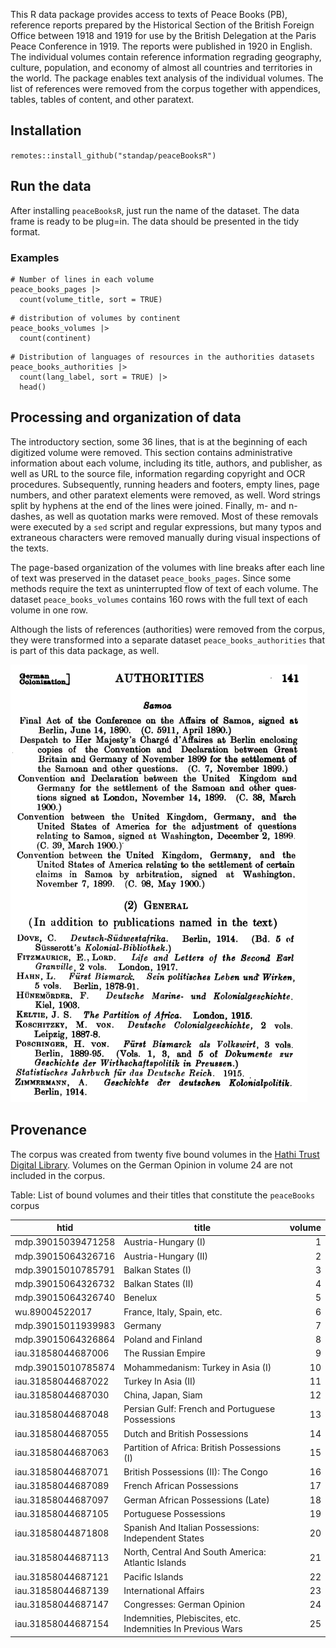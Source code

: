 This R data package provides access to texts of Peace Books (PB), reference reports prepared by the Historical Section of the British Foreign Office between 1918 and 1919 for use by the British Delegation at the Paris Peace Conference in 1919. The reports were published in 1920 in English. The individual volumes contain reference information regrading geography, culture, population, and economy of almost all countries and territories in the world. The package enables text analysis of the individual volumes. The list of references were removed from the corpus together with appendices, tables, tables of content, and other paratext.

## Installation
`remotes::install_github("standap/peaceBooksR")`

## Run the data
After installing `peaceBooksR`, just run the name of the dataset. The data frame is ready to be plug=in. The data should be presented in the tidy format.

### Examples
```   
# Number of lines in each volume  
peace_books_pages |> 
  count(volume_title, sort = TRUE)
```

```
# distribution of volumes by continent 
peace_books_volumes |> 
  count(continent)
```

```
# Distribution of languages of resources in the authorities datasets
peace_books_authorities |> 
  count(lang_label, sort = TRUE) |> 
  head()
```

## Processing and organization of data
The introductory section, some 36 lines, that is at the beginning of each digitized volume were removed. This section contains administrative information about each volume, including its title, authors, and publisher, as well as URL to the source file, information regarding copyright and OCR procedures. Subsequently, running headers and footers, empty lines, page numbers, and other paratext elements were removed, as well. Word strings split by hyphens at the end of the lines were joined. Finally,  m- and n-dashes, as well as quotation marks were removed.  Most of these removals were executed by a `sed` script and regular expressions, but many typos and extraneous characters were removed manually during visual inspections of the texts. 

The page-based organization of the volumes with line breaks after each line of text was preserved in the dataset `peace_books_pages`. Since some methods require the text as uninterrupted flow of text of each volume. The dataset `peace_books_volumes` contains 160 rows  with the full text of each volume in one row.

Although the lists of references (authorities) were removed from the corpus, they were transformed into a separate dataset `peace_books_authorities` that is part of this data package, as well.
  
<img src="./R/img/samoa_authorities.png" title = "An example of the page from the 'Authorities' section of the Samoa volume" alt = "A page from the Authorities section of the volume on Samoa." height = "700px" />

## Provenance
The corpus was created from twenty five bound volumes in the [Hathi Trust Digital Library](https://www.hathitrust.org/). Volumes on the German Opinion in volume 24 are not included in the corpus. 

Table: List of bound volumes and their titles that constitute the `peaceBooks` corpus

| htid               | title                                                       | volume |
|--------------------|-------------------------------------------------------------|-------:|
| mdp.39015039471258 | Austria-Hungary (I)                                         |      1 |
| mdp.39015064326716 | Austria-Hungary (II)                                        |      2 |
| mdp.39015010785791 | Balkan States (I)                                           |      3 |
| mdp.39015064326732 | Balkan States (II)                                          |      4 |
| mdp.39015064326740 | Benelux                                                     |      5 |
| wu.89004522017     | France, Italy, Spain, etc.                                  |      6 |
| mdp.39015011939983 | Germany                                                     |      7 |
| mdp.39015064326864 | Poland and Finland                                          |      8 |
| iau.31858044687006 | The Russian Empire                                          |      9 |
| mdp.39015010785874 | Mohammedanism: Turkey in Asia (I)                           |     10 |
| iau.31858044687022 | Turkey In Asia (II)                                         |     11 |
| iau.31858044687030 | China, Japan, Siam                                          |     12 |
| iau.31858044687048 | Persian Gulf: French and Portuguese Possessions             |     13 |
| iau.31858044687055 | Dutch and British Possessions                               |     14 |
| iau.31858044687063 | Partition of Africa: British Possessions (I)                |     15 |
| iau.31858044687071 | British Possessions (II): The Congo                         |     16 |
| iau.31858044687089 | French African Possessions                                  |     17 |
| iau.31858044687097 | German African Possessions (Late)                           |     18 |
| iau.31858044687105 | Portuguese Possessions                                      |     19 |
| iau.31858044871808 | Spanish And Italian Possessions: Independent States         |     20 |
| iau.31858044687113 | North, Central And South America: Atlantic Islands          |     21 |
| iau.31858044687121 | Pacific Islands                                             |     22 |
| iau.31858044687139 | International Affairs                                       |     23 |
| iau.31858044687147 | Congresses: German Opinion                                  |     24 |
| iau.31858044687154 | Indemnities, Plebiscites, etc. Indemnities In Previous Wars |     25 |
